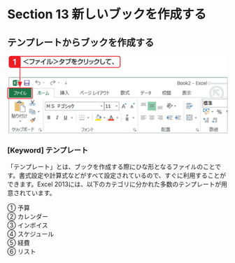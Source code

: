 # Section 13 新しいブックを作成する

## テンプレートからブックを作成する

![](001.png)

### [Keyword] テンプレート

「テンプレート」とは、ブックを作成する際にひな形となるファイルのことです。書式設定や計算式などがすべて設定されているので、すぐに利用することができます。Excel 2013には、以下のカテゴリに分かれた多数のテンプレートが用意されています。

&#9312; 予算  
&#9313; カレンダー  
&#9314; インボイス  
&#9315; スケジュール  
&#9316; 経費  
&#9317; リスト  
